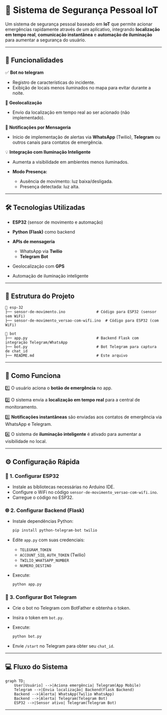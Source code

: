 
# 🚨 Sistema de Segurança Pessoal IoT

Um sistema de segurança pessoal baseado em **IoT** que permite acionar emergências rapidamente através de um aplicativo, integrando **localização em tempo real**, **comunicação instantânea** e **automação de iluminação** para aumentar a segurança do usuário.

---

## 📱 Funcionalidades

✅ **Bot no telegram**

* Registro de características do incidente.
* Exibição de locais menos iluminados no mapa para evitar durante a noite.

📍 **Geolocalização**

* Envio da localização em tempo real ao ser acionado (não implementado).

📨 **Notificações por Mensageria**

* Inicio de implementação de alertas via **WhatsApp** (Twilio), **Telegram** ou outros canais para contatos de emergência.

💡 **Integração com Iluminação Inteligente**

* Aumenta a visibilidade em ambientes menos iluminados.
* **Modo Presença:**

  * Ausência de movimento: luz baixa/desligada.
  * Presença detectada: luz alta.

---

## 🛠 Tecnologias Utilizadas

* **ESP32** (sensor de movimento e automação)
* **Python (Flask)** como backend
* **APIs de mensageria**

  * WhatsApp via **Twilio**
  * **Telegram Bot**
* Geolocalização com **GPS**
* Automação de iluminação inteligente

---

## 📂 Estrutura do Projeto

```
📁 esp-32
├── sensor-de-movimento.ino              # Código para ESP32 (sensor sem WiFi)
├── sensor-de-movimento_versao-com-wifi.ino  # Código para ESP32 (com WiFi)

📁 bot
├── app.py                               # Backend Flask com integração Telegram/WhatsApp
├── bot.py                               # Bot Telegram para captura de chat_id
├── README.md                            # Este arquivo
```

---

## 🚀 Como Funciona

1️⃣ O usuário aciona o **botão de emergência** no app.

2️⃣ O sistema envia a **localização em tempo real** para a central de monitoramento.

3️⃣ **Notificações instantâneas** são enviadas aos contatos de emergência via WhatsApp e Telegram.

4️⃣ O sistema de **iluminação inteligente** é ativado para aumentar a visibilidade no local.

---

## ⚙️ Configuração Rápida

### 🔌 1. Configurar ESP32

* Instale as bibliotecas necessárias no Arduino IDE.
* Configure o WiFi no código `sensor-de-movimento_versao-com-wifi.ino`.
* Carregue o código no ESP32.

### 🌐 2. Configurar Backend (Flask)

* Instale dependências Python:

  ```bash
  pip install python-telegram-bot twilio
  ```
* Edite `app.py` com suas credenciais:

  * `TELEGRAM_TOKEN`
  * `ACCOUNT_SID`, `AUTH_TOKEN` (Twilio)
  * `TWILIO_WHATSAPP_NUMBER`
  * `NUMERO_DESTINO`
* Execute:

  ```bash
  python app.py
  ```

### 🤖 3. Configurar Bot Telegram

* Crie o bot no Telegram com BotFather e obtenha o token.
* Insira o token em `bot.py`.
* Execute:

  ```bash
  python bot.py
  ```
* Envie `/start` no Telegram para obter seu `chat_id`.

---

## 💻 Fluxo do Sistema

```mermaid
graph TD;
    User[Usuário] -->|Aciona emergência| Telegram(App Mobile)
    Telegram -->|Envia localização| Backend(Flask Backend)
    Backend -->|Alerta| WhatsApp(Twilio WhatsApp)
    Backend -->|Alerta| Telegram(Telegram Bot)
    ESP32 -->|Sensor ativo| Telegram(Telegram Bot)
```

---



